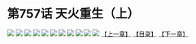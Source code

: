 # 第757话 天火重生（上）
![](https://mhpic.xiaomingtaiji.net/comic/D/斗破苍穹/第757话F1_262423/1.jpg-zymk.middle.webp)
![](https://mhpic.xiaomingtaiji.net/comic/D/斗破苍穹/第757话F1_262423/2.jpg-zymk.middle.webp)
![](https://mhpic.xiaomingtaiji.net/comic/D/斗破苍穹/第757话F1_262423/3.jpg-zymk.middle.webp)
![](https://mhpic.xiaomingtaiji.net/comic/D/斗破苍穹/第757话F1_262423/4.jpg-zymk.middle.webp)
![](https://mhpic.xiaomingtaiji.net/comic/D/斗破苍穹/第757话F1_262423/5.jpg-zymk.middle.webp)
![](https://mhpic.xiaomingtaiji.net/comic/D/斗破苍穹/第757话F1_262423/6.jpg-zymk.middle.webp)
![](https://mhpic.xiaomingtaiji.net/comic/D/斗破苍穹/第757话F1_262423/7.jpg-zymk.middle.webp)
![](https://mhpic.xiaomingtaiji.net/comic/D/斗破苍穹/第757话F1_262423/8.jpg-zymk.middle.webp)
![](https://mhpic.xiaomingtaiji.net/comic/D/斗破苍穹/第757话F1_262423/9.jpg-zymk.middle.webp)
![](https://mhpic.xiaomingtaiji.net/comic/D/斗破苍穹/第757话F1_262423/10.jpg-zymk.middle.webp)
![](https://mhpic.xiaomingtaiji.net/comic/D/斗破苍穹/第757话F1_262423/11.jpg-zymk.middle.webp)
[【上一章】](./760.md)
[【目录】](./READMD.md)
[【下一章】](./762.md)
